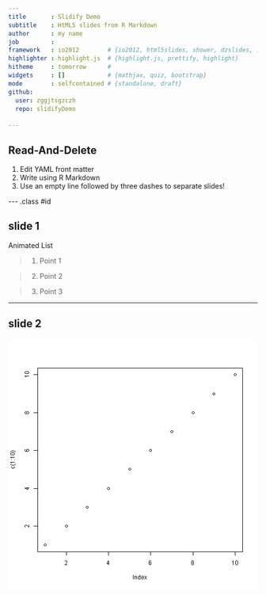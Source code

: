 ```yaml
---
title       : Slidify Demo
subtitle    : HtML5 slides from R Markdown
author      : my name
job         : 
framework   : io2012        # {io2012, html5slides, shower, dzslides, ...}
highlighter : highlight.js  # {highlight.js, prettify, highlight}
hitheme     : tomorrow      # 
widgets     : []            # {mathjax, quiz, bootstrap}
mode        : selfcontained # {standalone, draft}
github:
  user: zggjtsgzczh
  repo: slidifyDemo

---
```


## Read-And-Delete

1. Edit YAML front matter
2. Write using R Markdown
3. Use an empty line followed by three dashes to separate slides!

--- .class #id 

## slide 1

Animated List

> 1. Point 1

> 2. Point 2

> 3. Point 3


---  

## slide 2


![plot of chunk unnamed-chunk-1](figure/unnamed-chunk-1.png) 




